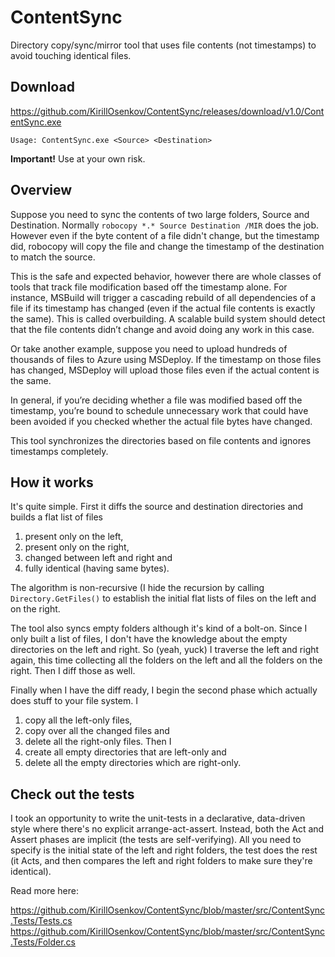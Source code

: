 # ContentSync
Directory copy/sync/mirror tool that uses file contents (not timestamps) to avoid touching identical files.

## Download

https://github.com/KirillOsenkov/ContentSync/releases/download/v1.0/ContentSync.exe

    Usage: ContentSync.exe <Source> <Destination>

**Important!** Use at your own risk.

## Overview

Suppose you need to sync the contents of two large folders, Source and Destination. Normally ```robocopy *.* Source Destination /MIR``` does the job. However even if the byte content of a file didn't change, but the timestamp did, robocopy will copy the file and change the timestamp of the destination to match the source.

This is the safe and expected behavior, however there are whole classes of tools that track file modification based off the timestamp alone. For instance, MSBuild will trigger a cascading rebuild of all dependencies of a file if its timestamp has changed (even if the actual file contents is exactly the same). This is called overbuilding. A scalable build system should detect that the file contents didn’t change and avoid doing any work in this case.

Or take another example, suppose you need to upload hundreds of thousands of files to Azure using MSDeploy. If the timestamp on those files has changed, MSDeploy will upload those files even if the actual content is the same.

In general, if you’re deciding whether a file was modified based off the timestamp, you’re bound to schedule unnecessary work that could have been avoided if you checked whether the actual file bytes have changed.

This tool synchronizes the directories based on file contents and ignores timestamps completely.

## How it works
It's quite simple. First it diffs the source and destination directories and builds a flat list of files 
 1) present only on the left, 
 2) present only on the right, 
 3) changed between left and right and 
 4) fully identical (having same bytes). 

The algorithm is non-recursive (I hide the recursion by calling ```Directory.GetFiles()``` to establish the initial flat lists of files on the left and on the right.

The tool also syncs empty folders although it's kind of a bolt-on. Since I only built a list of files, I don't have the knowledge about the empty directories on the left and right. So (yeah, yuck) I traverse the left and right again, this time collecting all the folders on the left and all the folders on the right. Then I diff those as well.

Finally when I have the diff ready, I begin the second phase which actually does stuff to your file system. I 
 1) copy all the left-only files, 
 2) copy over all the changed files and 
 3) delete all the right-only files. Then I 
 4) create all empty directories that are left-only and 
 5) delete all the empty directories which are right-only.

## Check out the tests
I took an opportunity to write the unit-tests in a declarative, data-driven style where there's no explicit arrange-act-assert. Instead, both the Act and Assert phases are implicit (the tests are self-verifying). All you need to specify is the initial state of the left and right folders, the test does the rest (it Acts, and then compares the left and right folders to make sure they're identical).

Read more here:

https://github.com/KirillOsenkov/ContentSync/blob/master/src/ContentSync.Tests/Tests.cs
https://github.com/KirillOsenkov/ContentSync/blob/master/src/ContentSync.Tests/Folder.cs
